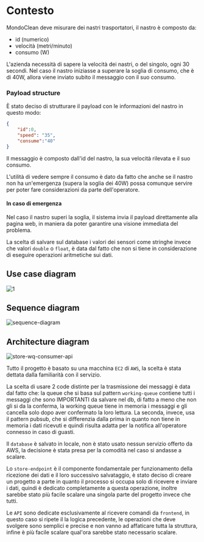 # Contesto

MondoClean deve misurare dei nastri trasportatori, il nastro è composto da:

- id (numerico)
- velocità (metri/minuto)
- consumo (W)

L'azienda necessità di sapere la velocità dei nastri, o del singolo, ogni 30 secondi. Nel caso il nastro iniziasse a superare la soglia di consumo, che è di 40W, allora viene inviato subito il messaggio con il suo consumo.

### Payload structure

È stato deciso di strutturare il payload con le informazioni del nastro in questo modo:

```json
{
	"id":0,
	"speed": "35",
	"consume":"40"
}
```

Il messaggio è composto dall'id del nastro, la sua velocità rilevata e il suo consumo.

L'utilità di vedere sempre il consumo è dato da fatto che anche se il nastro non ha un'emergenza (supera la soglia dei 40W) possa comunque servire per poter fare considerazioni da parte dell'operatore.

#### In caso di emergenza

Nel caso il nastro superi la soglia, il sistema invia il payload direttamente alla pagina web, in maniera da poter garantire una visione immediata del problema.

La scelta di salvare sul database i valori dei sensori come stringhe invece che valori `double` o `float`, è data dal fatto che non si tiene in considerazione di eseguire operazioni aritmetiche sui dati.

## Use case diagram

![1](https://github.com/simone98dm/TSAC2019-Esame/blob/images/1.png)

## Sequence diagram

![sequence-diagram](https://github.com/simone98dm/TSAC2019-Esame/blob/images/sequence-diagram.png)

## Architecture diagram

![store-wq-consumer-api](https://github.com/simone98dm/TSAC2019-Esame/blob/images/store-wq-consumer-api.png)

Tutto il progetto è basato su una macchina `EC2` di `AWS`, la scelta è stata dettata dalla familiarità con il servizio.

La scelta di usare 2 code distinte per la trasmissione dei messaggi è data dal fatto che: la queue che si basa sul pattern `working-queue` contiene tutti i messaggi che sono IMPORTANTI da salvare nel db, di fatto a meno che non gli si da la conferma, la working queue tiene in memoria i messaggi e gli cancella solo dopo aver confermato la loro lettura. La seconda, invece, usa il pattern pubsub, che si differenzia dalla prima in quanto non tiene in memoria i dati ricevuti e quindi risulta adatta per la notifica all'operatore connesso in caso di guasti.

Il `database` è salvato in locale, non è stato usato nessun servizio offerto da AWS, la decisione è stata presa per la comodità nel caso si andasse a scalare.

Lo `store-endpoint` è il componente fondamentale per funzionamento della ricezione dei dati e il loro successivo salvataggio, è stato deciso di creare un progetto a parte in quanto il processo si occupa solo di ricevere e inviare i dati, quindi è dedicato completamente a questa operazione, inoltre sarebbe stato più facile scalare una singola parte del progetto invece che tutti. 

Le `API` sono dedicate esclusivamente al ricevere comandi da `frontend`, in questo caso si ripete il la logica precedente, le operazioni che deve svolgere sono semplici e precise e non vanno ad affaticare tutta la struttura, infine è più facile scalare qual'ora sarebbe stato necessario scalare.

